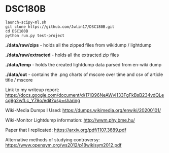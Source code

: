 # DSC180B

```
launch-scipy-ml.sh
git clone https://github.com/Jwlin17/DSC180B.git
cd DSC180B
python run.py test-project
```

**./data/raw/zips** - holds all the zipped files from wikidump / lightdump

**./data/raw/extracted** - holds all the extracted zip files

**./data/temp** - holds the created lightdump data parsed from en-wiki dump

**./data/out** - contains the .png charts of mscore over time and csv of article title / mscore

Link to my writeup report: https://docs.google.com/document/d/17lQ96NeAWvI133FgFkBsB234vdQLecg9g2wfLc_Y79o/edit?usp=sharing

Wiki-Media Dumps I Used: https://dumps.wikimedia.org/enwiki/20200101/

Wiki-Monitor Lightdump information: http://wwm.phy.bme.hu/

Paper that I replicated: https://arxiv.org/pdf/1107.3689.pdf

Alternative methods of studying controversy: https://www.opensym.org/ws2012/p18wikisym2012.pdf
